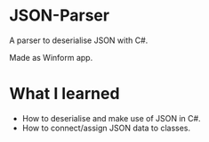 # JSON-Parser
A parser to deserialise JSON with C#.

Made as Winform app.

# What I learned

* How to deserialise and make use of JSON in C#.
* How to connect/assign JSON data to classes.
